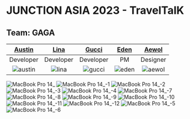 # JUNCTION ASIA 2023 - TravelTalK
## Team: GAGA
|[Austin](https://github.com/moonkey48)|[Lina](https://github.com/juwonleee)|[Gucci](https://github.com/Damagucci-Juice)|[Eden]()|[Aewol](https://github.com/aewols)|
|:-:|:-:|:-:|:-:|:-:|
|Developer|Developer|Developer|PM|Designer|
|![austin](https://github.com/moonkey48/JunctionAsia2023-GAGA/assets/105622985/9ef63800-9959-4cee-8cea-a1e20ec37dd9)|![lina](https://github.com/moonkey48/JunctionAsia2023-GAGA/assets/105622985/347f2c96-3fc5-4e8a-af8b-4ba412a8ee78)|![gucci](https://github.com/moonkey48/JunctionAsia2023-GAGA/assets/105622985/5053d84c-78de-429e-b34e-6aaf5ad902a3)|![eden](https://github.com/moonkey48/JunctionAsia2023-GAGA/assets/105622985/005bf37b-4a88-4bb1-ae0f-a5b83bb3856d)|![aewol](https://github.com/moonkey48/JunctionAsia2023-GAGA/assets/105622985/2bdcec85-5636-48ee-9d3c-6e805f25cc8b)|

![MacBook Pro 14_](https://github.com/moonkey48/JunctionAsia2023-GAGA/assets/105622985/fb513fe2-1d4f-4ac7-bb05-50577573d9fa)
![MacBook Pro 14_-1](https://github.com/moonkey48/JunctionAsia2023-GAGA/assets/105622985/0a61b381-907b-43a6-b7a5-90f9e3c8c468)
![MacBook Pro 14_-2](https://github.com/moonkey48/JunctionAsia2023-GAGA/assets/105622985/a2b45c52-8200-44cb-9077-2257c73a21ad)
![MacBook Pro 14_-3](https://github.com/moonkey48/JunctionAsia2023-GAGA/assets/105622985/07883f9f-e136-4ff4-8764-a3c1a2bbd700)
![MacBook Pro 14_-4](https://github.com/moonkey48/JunctionAsia2023-GAGA/assets/105622985/c9604e71-69f2-4aa7-a885-ea0da96c069f)
![MacBook Pro 14_-7](https://github.com/moonkey48/JunctionAsia2023-GAGA/assets/105622985/6fc083c1-39c9-48c2-a76d-cca12537f3f3)
![MacBook Pro 14_-8](https://github.com/moonkey48/JunctionAsia2023-GAGA/assets/105622985/a91dc422-f6ab-4751-a872-a03b71d78d1f)
![MacBook Pro 14_-9](https://github.com/moonkey48/JunctionAsia2023-GAGA/assets/105622985/92f3d2ca-f639-42d8-bfe9-41ba1cdf6e69)
![MacBook Pro 14_-10](https://github.com/moonkey48/JunctionAsia2023-GAGA/assets/105622985/deecfaa3-9ea6-456f-ae1f-5e835bd5a7d6)
![MacBook Pro 14_-11](https://github.com/moonkey48/JunctionAsia2023-GAGA/assets/105622985/14b4d132-e103-4984-9aff-180e62ce31d3)
![MacBook Pro 14_-12](https://github.com/moonkey48/JunctionAsia2023-GAGA/assets/105622985/4eb33378-d586-413d-afab-b2e9f2d13dd5)
![MacBook Pro 14_-5](https://github.com/moonkey48/JunctionAsia2023-GAGA/assets/105622985/d8058177-6436-469e-ba68-9bd4b6859c18)
![MacBook Pro 14_-6](https://github.com/moonkey48/JunctionAsia2023-GAGA/assets/105622985/0c3ca609-5f52-4b68-9ca0-e47ca686e89b)
